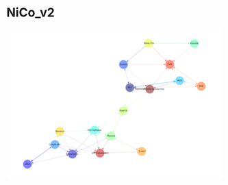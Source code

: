 # NiCo_v2


<div align="center">
<img src="Niche_interactions_without_edge_weights_R0.png" alt="" width="640">

</div>
